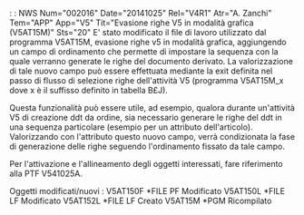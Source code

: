  :  : NWS Num="002016" Date="20141025" Rel="V4R1" Atr="A. Zanchi" Tem="APP" App="V5" Tit="Evasione righe V5 in modalità grafica (V5AT15M)" Sts="20"
E' stato modificato il file di lavoro utilizzato dal programma V5AT15M, evasione righe v5 in modalità grafica, aggiungendo un campo di ordinamento che permette di impostare la sequenza con la
quale verranno generate le righe del documento derivato.
La valorizzazione di tale nuovo campo può essere effettuata mediante la exit definita nel passo di
flusso di selezione righe dell'attività V5 (programma V5AT15M_x dove x è il suffisso definito in tabella B£J).

Questa funzionalità può essere utile, ad esempio, qualora durante un'attività V5 di creazione ddt da ordine, sia necessario generare le righe del ddt in una sequenza particolare (esempio per un attributo dell'articolo). Valorizzando con l'attributo questo nuovo campo, verrà condizionata la fase di generazione delle righe seguendo l'ordinamento fissato da tale campo.

Per l'attivazione e l'allineamento degli oggetti interessati, fare riferimento alla PTF V541025A.

Oggetti modificati/nuovi : 
V5AT150F *FILE PF Modificato
V5AT150L *FILE LF Modificato
V5AT152L *FILE LF Creato
V5AT15M  *PGM     Ricompilato
